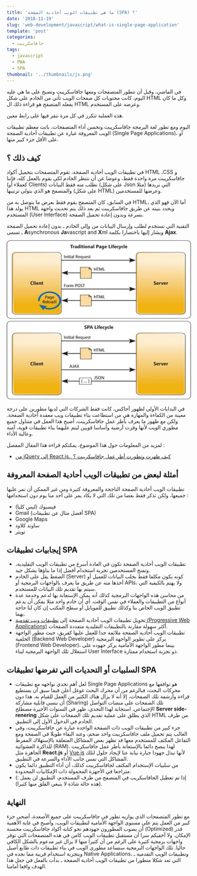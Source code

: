 ```yaml
---
title: 'ما هي تطبيقات الويب أحادية الصفحة (SPA) ؟'
date: '2018-11-19'
slug: 'web-development/javascript/what-is-single-page-application'
template: 'post'
categories:
  - جافاسكريبت
tags:
  - javascript
  - PWA
  - SPA
thumbnail: '../thumbnails/js.png'
---
```


في الماضي، وقبل أن تتطور المتصفحات ومعها جافاسكريبت وتصبح على ما هي عليه اليوم، كانت محتويات كل صفحات الويب تأتي من الخادم على شكل HTML وكل ما كان يفعله المتصفح هو قراءة ذلك ال HTML وعرضه على المستخدم.

هذه العملية تتكرر في كل مرة ننقر فيها على رابط معين.

اليوم ومع تطور لغة البرمجة جافاسكريبت وتحسن أداء المتصفحات، باتت معظم تطبيقات الويب المعروفة عبارة عن تطبيقات أحادية الصفحة (Single Page Applications)، أو على الأقل جزء كبير منها.

## كيف ذلك ؟

في تطبيقات الويب أحادية الصفحة، تقوم المتصفحات بتحميل أكواد HTML ،CSS و جافاسكريبت مرة واحدة فقط، وعوضا عن أن ننتظر الخادم لكي يقوم بالعمل كله، فإننا (كعملاء أو Clients) نطلب منه فقط البيانات (على شكل Json مثلا) التي نريدها والمتصفح هو الذي يتولى ترتيبها (على شكل HTML) وعرضها للمستخدمين.

في السابق، كان المتصفح يقوم فقط بعرض ما يتوصل به من HTML، أما الآن فهو الذي يولد هذا HTML ويحدد بنيته عن طريق جافاسكريبت ثم بعد ذلك يتم تحديث واجهة المستخدم (User Interface) بسرعة وبدون إعادة تحميل الصفحة.

التقنية التي تستخدم لطلب وإرسال البيانات من وإلى الخادم ـ بدون إعادة تحميل الصفحة ـ تسمى **A**synchronous **Ja**vascript and **X**ml ويشار إليها باختصارا بكلمة **Ajax**.

[![Single Page Applications](../images/spa.jpg)](../images/spa.jpg)

في البدايات الأولى لظهور أجاكس، كانت فقط الشركات التي لديها مطورين على درجة معينة من الكفاءة والمهارة هي من استطاعت بناء تطبيقات ويب معقدة أحادية الصفحة. ولكن مع ظهور ما يعرف بأطر عمل جافاسكريبت، أصبح هذا العمل في متناول جميع مطوري الويب لأنها وفرت أرضية وأساسا قويين ليتم عليهما بناء تطبيقات قوية، آمنة وعالية الأداء.

لمزيد من المعلومات حول هذا الموضوع، يمكنكم قراءة هذا المقال المفصل :

- [من jQuery إلى React.js.. كيف ظهرت وتطورت أطر عمل جافاسكريبت ؟](https://www.tutomena.com/web-development/javascript/history-javascript-frontend-frameworks/)

## أمثلة لبعض من تطبيقات الويب أحادية الصفحة المعروفة

تطبيقات الويب أحادية الصفحة الناجحة والمعروفة كثيرة ومن غير الممكن أن نمر عليها جميعها، ولكن نذكر فقط بعضا من تلك التي لا يكاد يمر على أحد منا يوم دون استخدامها :

- فيسبوك (ليس كليا)
- Gmail (أفضل مثال عن تطبيقات SPA)
- Google Maps
- ساوند كلاود
- تويتر

## إيجابيات تطبيقات SPA

- تطبيقات الويب أحادية الصفحة تكون في العادة أسرع من تطبيقات الويب التقليدية، وتمنح المستخدمين تجربة استخدام أفضل إذا ما بناؤها بشكل جيد.
- الضغط يقل على الخادم (Server) كونه يكون مكلفا فقط بجلب البيانات للعميل أو أخذها منه عن طريق ما يعرف بالواجهات البرمجية أو APIs، ولا يهتم بالكيفية التي سيتم بها تقديم تلك البيانات للمستخدم.
- من محاسن هذه الواجهات البرمجية كذلك أنه يمكن الإستعانة بها لدعم وخدمة عدة أنواع من التطبيقات والعملاء في نفس الوقت. أي أن خادم واحد مثلا يمكن أن يدعم تطبيق الويب الخاص بنا وكذلك تطبيق للموبايل أو سطح المكتب إن كان لنا حاجة بهما.
- تحويل تطبيقات الويب أحادية الصفحة إلى [تطبيقات ويب تقدمية (Progressive Web Applications)](https://www.tutomena.com/web-development/what-is-progressive-web-applications/) أكثر سهولة مقارنة بالتطبيقات التقليدية متعددة الصفحات.
- تطبيقات الويب أحادية الصفحة ملائمة جدا للعمل عليها كفريق، حيث مطور الواجهة الخلفية (Backend Web Developer) يركز على تطوير الواجهة البرمجية (Frontend Web Developer)، بينما مطور الواجهة الأمامية يركز جهوده على استغلال تلك الواجهة البرمجية لبناء User Interface ذو تجربة استخدام ممتازة.

## السلبيات أو التحديات التي تفرضها تطبيقات SPA

- لعل أهم تحدي نواجهه مع تطبيقات Single Page Applications هو توافقها مع محركات البحث، فبالرغم من أن محرك البحث غوغل أعلن فيما سبق أن يستطيع قراءة وأرشفة تلك الصفحات، إلا أنه لا يزال هناك الكثير من العمل للقيام به. هذا دون أن ننسى قابلية مشاركة (Sharing) تلك الصفحات على منصات التواصل الإجتماعي. استجابة لهذا التحدي، ظهر في السنوات الأخيرة مصطلح **Server side-renering** الذي يطلق على عملية تقديم تلك الصفحات على شكل HTML من طرف الخادم في الدخول الأول إلى التطبيق.
- جزء كبير من تطبيقات الويب ذات الصفحة الواحدة عبارة عن جافاسكريبت، وفي الغالب يتم تحميل ملف جافاسكريبت واحد ضخم، وعند البقاء طويلا في الصفحة ومع التفاعل المكثف للمستخدم معها قد تظهر بعض المشاكل المتعلقة بالإستهلاك المفرط للذاكرة العشوائية (RAM). لهذا ينصح دائما بالإستعانة بأطر عمل جافاسكريبت الجاهزة مثل **React.js** أو [Vue.js](/vuejs-framework) لأنها تبذل جهودا جبارة نيابة عنا لإيجاد حلول لتلك المشاكل التي تمس جانب الأداء والسرعة في التطبيق.
- من سلبيات الإستخدام المكثف لجافاسكريبت كذلك، أن أداء التطبيق دائما يكون متراجعا في الأجهزة المحمولة ذات الإمكانيات المحدودة.
- إذا تم تعطيل الجافاسكريب في المتصفح من طرف المستخدم، التطبيق لن يعمل :) (هذه حالة شاذة لا ينبغي القلق منها كثيرا).

## النهاية

مع تطور المتصفحات الذي يوازيه تطور في جافاسكريبت على جميع الأصعدة، أضحى جزء كبير من العمل يتم على مستوى الواجهة الأمامية لتطبيقات الويب، وأصبح في غاية الأهمية أن يصوب المطورون جهودهم نحو كتابة أكواد جافاسكريبت محسنة (Optimized) قدر الإمكان. ولا أخفيكم سرا أن مستقبل تطبيقات الويب كامن في هذه المتصفحات التي توفر واجهات برمجية كثيرة على الرغم من أن كثيرا منها لا يزال غير مدعوم بالشكل الكافي حاليا. تلك الواجهات البرمجية ستساعد مطوري الويب في بناء تطبيقات ذات طابع أصيل وبتجربة استخدام قريبة مما نجده في Native Applications، وتطبيقات الويب التقدمية ـ التي تعد شكلا متطورا من تطبيقات الويب أحادية الصفحة ـ بدأت بالفعل في جعل هذا الهدف واقعا أمامنا.
